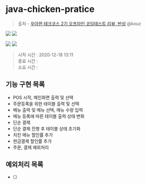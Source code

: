 # java-chicken-pratice

> 출처 - [우아한 테크코스 2기 오프라인 코딩테스트 리뷰, 반성](https://velog.io/@kouz/우아한-테크코스-2기-오프라인-코딩테스트-리뷰-반성-3dk4pax3p7) @kouz

![](https://media.vlpt.us/post-images/kouz/fdfef4b0-2948-11ea-840d-a1b1b7fa97d2/off1.png)
![](https://media.vlpt.us/post-images/kouz/01568420-2949-11ea-b926-c753566248bb/off2.png)

![](https://media.vlpt.us/post-images/kouz/043a9140-2949-11ea-b33c-05995e77626c/off3.png)
![](https://media.vlpt.us/post-images/kouz/071a0a80-2949-11ea-bf94-c36c58a5c868/off4.png)

> 시작 시간 : 2020-12-18 13:11  
> 종료 시간 :   
> 소요 시간 :  

## 기능 구현 목록
- POS 시작, 메인화면 출력 및 선택
- 주문등록을 위한 테이블 출력 및 선택
- 메뉴 출력 및 메뉴 선택, 메뉴 수량 입력
- 메뉴 등록에 따른 테이블 출력 상태 변화
- 단순 결제
- 단순 결제 진행 후 테이블 상태 초기화
- 치킨 메뉴 할인률 추가
- 현금결제 할인률 추가
- 주문, 결제 예외처리

## 예외처리 목록
- [ ]
